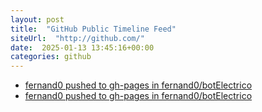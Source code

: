 ```yaml
---
layout: post
title:  "GitHub Public Timeline Feed"
siteUrl:  "http://github.com/"
date:  2025-01-13 13:45:16+00:00
categories: github
---
```

*  [fernand0 pushed to gh-pages in fernand0/botElectrico](https://github.com/fernand0/botElectrico/compare/2f45f07f21...f5e3bb6765)
*  [fernand0 pushed to gh-pages in fernand0/botElectrico](https://github.com/fernand0/botElectrico/compare/46f31e52a7...f5fc71a78e)
